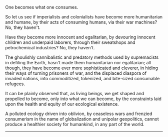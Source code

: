One becomes what one consumes. 

So let us see if imperialists and colonialists have become more humanitarian and humane, by their acts of consuming humans, via their war machines? No, they haven't. 

Have they become more innocent and egalitarian, by devouring innocent children and underpaid laborers, through their sweatshops and petrochemical industries? No, they haven't. 

The ghoulishly cannibalistic and predatory methods used by supremacists in defiling the Earth, hasn't made them humanitarian nor egalitarian; all though, they have become ever more sophisticated and cleverer, in hiding their ways of turning prisoners of war, and the displaced diaspora of invaded nations, into commoditized, tokenized, and bite-sized consumable refugees. 

It can be plainly observed that, as living beings, we get shaped and propelled to become, only into what we can become, by the constraints laid upon the health and equity of our ecological existence. 

A polluted ecology driven into oblivion, by ceaseless wars and frenzied consumerism in the name of globalization and unipolar geopolitics, cannot produce a healthier society for humankind, in any part of the world. 

---

